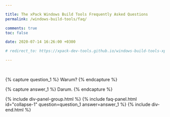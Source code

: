 ```yaml
---

title: The xPack Windows Build Tools Frequently Asked Questions
permalink: /windows-build-tools/faq/

comments: true
toc: false

date: 2020-07-14 16:26:00 +0300

# redirect_to: https://xpack-dev-tools.github.io/windows-build-tools-xpack/docs/faq/

---
```


<br/>

{% capture question_1 %}
Warum?
{% endcapture %}

{% capture answer_1 %}
Darum.
{% endcapture %}

{% include div-panel-group.html %}
{% include faq-panel.html id="collapse-1" question=question_1 answer=answer_1 %}
{% include div-end.html %}
